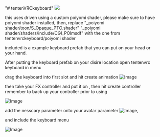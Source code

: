 "# tentenVRCkeyboard" 
![](1.gif)

this uses driven using a custom poiyomi shader, please make sure to have poiyomi shader installed,
then, replace 
"_poiyomi shader/toon/S_Opaque_PTO.shader"
"_poiyomi shader/shaders/include/CGI_POImsdf" 
with the one from
tentenvrckeyboard/poiyomi shader


included is a example keyboard prefab that you can put on your head or your hand.

After putting the keyboard prefab on your disire location
open tentenvrc keyboard in menu


drag the keyboard into first slot and hit create animation
![Image](https://imgur.com/2UOfWcf.png)

then  take your FX controller and put it on , then hit create controller
remember to back up your controller prior to using

![Image](https://imgur.com/tMlvosB.png)


add the nesscary parameter onto your avatar parameter
![Image](https://imgur.com/gv3ZoCi),

and include the keyboard menu

![Image](https://imgur.com/qS2hBAv)
